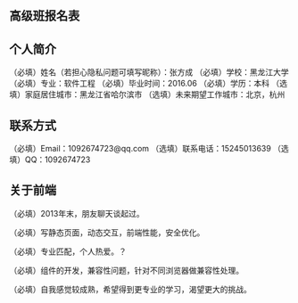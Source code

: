 <article class="markdown-body entry-content" itemprop="mainContentOfPage"><h1>
<a id="user-content-高级班报名表" class="anchor" href="#%E9%AB%98%E7%BA%A7%E7%8F%AD%E6%8A%A5%E5%90%8D%E8%A1%A8" aria-hidden="true"><span class="octicon octicon-link"></span></a>高级班报名表</h1>


<h2>
<a id="user-content-个人简介" class="anchor" href="#%E4%B8%AA%E4%BA%BA%E7%AE%80%E4%BB%8B" aria-hidden="true"><span class="octicon octicon-link"></span></a>个人简介</h2>

<p>（必填）姓名（若担心隐私问题可填写昵称）：张方成
（必填）学校：黑龙江大学
（必填）专业：软件工程
（必填）毕业时间：2016.06
（必填）学历：本科
（选填）家庭居住城市：黑龙江省哈尔滨市
（选填）未来期望工作城市：北京，杭州</p>

<h2>
<a id="user-content-联系方式" class="anchor" href="#%E8%81%94%E7%B3%BB%E6%96%B9%E5%BC%8F" aria-hidden="true"><span class="octicon octicon-link"></span></a>联系方式</h2>

<p>（必填）Email：1092674723@qq.com
（选填）联系电话：15245013639
（选填）QQ：1092674723</p>

<h2>
<a id="user-content-关于前端" class="anchor" href="#%E5%85%B3%E4%BA%8E%E5%89%8D%E7%AB%AF" aria-hidden="true"><span class="octicon octicon-link"></span></a>关于前端</h2>

<p>（必填）2013年末，朋友聊天谈起过。</p>

<p>（必填）写静态页面，动态交互，前端性能，安全优化。</p>

<p>（必填）专业匹配，个人热爱。？</p>

<p>（必填）组件的开发，兼容性问题，针对不同浏览器做兼容性处理。</p>

<p>（必填）自我感觉较成熟，希望得到更专业的学习，渴望更大的挑战。</p>
</article>
